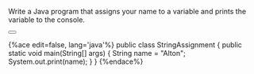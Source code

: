 <!--djw: done-->
<!--ajh:done-->
Write a Java program that assigns your name to a variable and prints the variable to the console.

<button class="section" target="section1" show="Sample Answer" hide="Hide Answer"></button>

<!--sec data-title="Answer" data-id="section1" data-show=false ces-->
{%ace edit=false, lang='java'%}
public class StringAssignment {
	public static void main(String[] args) {
		String name = "Alton";
		System.out.print(name);
	}
}
{%endace%}
<!--endsec-->
